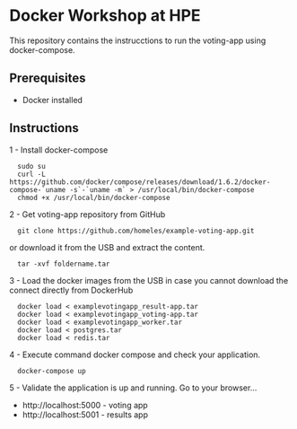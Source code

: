 # Docker Workshop at HPE
This repository contains the instrucctions to run the voting-app using docker-compose.

## Prerequisites
* Docker installed

## Instructions

 1 - Install docker-compose
```
  sudo su
  curl -L https://github.com/docker/compose/releases/download/1.6.2/docker-compose-`uname -s`-`uname -m` > /usr/local/bin/docker-compose
  chmod +x /usr/local/bin/docker-compose
```
 2 - Get voting-app repository from GitHub
```
  git clone https://github.com/homeles/example-voting-app.git
```
or download it from the USB and extract the content.
```
  tar -xvf foldername.tar
```
 3 - Load the docker images from the USB in case you cannot download the connect directly from DockerHub
```
  docker load < examplevotingapp_result-app.tar
  docker load < examplevotingapp_voting-app.tar
  docker load < examplevotingapp_worker.tar
  docker load < postgres.tar
  docker load < redis.tar
```
 4 - Execute command docker compose and check your application. 
```bash
  docker-compose up
```
 5 - Validate the application is up and running. Go to your browser...
  * http://localhost:5000 - voting app
  * http://localhost:5001 - results app
